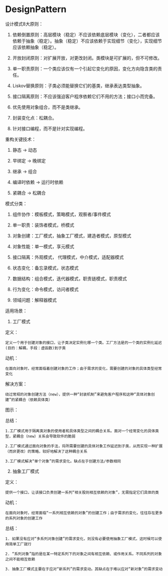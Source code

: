 <!--
 * @Description:  readme
 * @Author: chengjun_xu
 * @Data: Do not edit
 * @LastAuthor: Do not edit
 * @LastEditTime: 2022-01-04 10:56:56
-->
# DesignPattern

设计模式8大原则：

1. 依赖倒置原则：高层模块（稳定）不应该依赖底层模块（变化），二者都应该依赖于抽象（稳定）。抽象（稳定）不应该依赖于实现细节（变化），实现细节应该依赖抽象（稳定）。

2. 开放封闭原则：对扩展开放，对更改封闭。类模块是可扩展的，但不可修改。

3. 单一职责原则：一个类应该仅有一个引起它变化的原因，变化方向隐含类的责任。

4. Liskov替换原则：子类必须能替换它们的基类，继承表达类型抽象。

5. 接口隔离原则：不应该强迫客户程序依赖它们不用的方法；接口小而完备。

6. 优先使用对象组合，而不是类继承。

7. 封装变化点：松耦合。

8. 针对接口编程，而不是针对实现编程。


重构关键技术：

1. 静态 -> 动态

2. 早绑定 -> 晚绑定

3. 继承 -> 组合

4. 编译时依赖 ->  运行时依赖

5. 紧耦合 -> 松耦合


模式分类：

1. 组件协作：模板模式，策略模式，观察者/事件模式

2. 单一职责：装饰者模式，桥模式

3. 对象创建：工厂模式，抽象工厂模式，建造者模式，原型模式

4. 对象性能：单一模式，享元模式

5. 接口隔离：外观模式， 代理模式，中介模式，适配器模式

6. 状态变化：备忘录模式，状态模式

7. 数据结构：组合模式，迭代器模式，职责链模式，职责模式

8. 行为变化：命令模式，访问者模式

9. 领域问题：解释器模式


适用场景：

1. 工厂模式

定义：

    定义一个用于创建对象的接口，让子类决定实例化哪一个类。工厂方法是的一个类的实例化延迟(目的：解耦，手段：虚函数)到子类

动机：

    在面向对象时，经常面临着创建对象的工作；由于需求的变化，需要创建的对象的具体类型经常变化

解决方案：

    绕过常规的对象创建方法（new），提供一种“封装机制”来避免客户程序和这种“具体对象创建”的紧耦合（依赖具体类）

图示：
    

总结：

    1.工厂模式用于隔离类对象的使用者和具体类型之间的耦合关系。面对一个经常变化的具体类型，紧耦合（new）关系会导致软件的脆弱

    2.工厂模式通过面向对象的手法，将所需要创建的具体对象工作延迟到子类，从而实现一种扩展（而非更改）的策略，较好地解决了这种耦合关系

    3.工厂模式解决“单个对象”的需求变化。缺点在于创建方法/参数相同


2. 抽象工厂模式

定义：

    提供一个接口，让该接口负责创建一系列“相关股则相互依赖的对象”，无需指定它们具体的类

动机：

    在面向对象时，经常面临“一系列相互依赖的对象”的创建工作；由于需求的变化，往往存在更多的系列对象的创建工作

总结：

    1. 如果没有应对“多系列对象创建”的需求变化，则没有必要使用抽象工厂模式，这时候可以使用简单工厂就行

    2. “系列对象”指的是在某一特定系列下的对象之间有相互依赖、或作用关系。不同系列的对象之间不能相互依赖

    3. 抽象工厂模式主要在于应对“新系列”的需求变动。其缺点在于难以应对“新对象”的需求变动